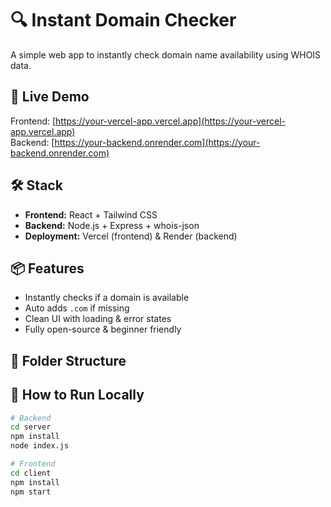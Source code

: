 # 🔍 Instant Domain Checker

A simple web app to instantly check domain name availability using WHOIS data.

## 🚀 Live Demo

Frontend: [https://your-vercel-app.vercel.app](https://your-vercel-app.vercel.app)  
Backend: [https://your-backend.onrender.com](https://your-backend.onrender.com)

## 🛠️ Stack

- **Frontend:** React + Tailwind CSS
- **Backend:** Node.js + Express + whois-json
- **Deployment:** Vercel (frontend) & Render (backend)

## 📦 Features

- Instantly checks if a domain is available
- Auto adds `.com` if missing
- Clean UI with loading & error states
- Fully open-source & beginner friendly

## 📂 Folder Structure



## 📌 How to Run Locally

```bash
# Backend
cd server
npm install
node index.js

# Frontend
cd client
npm install
npm start

